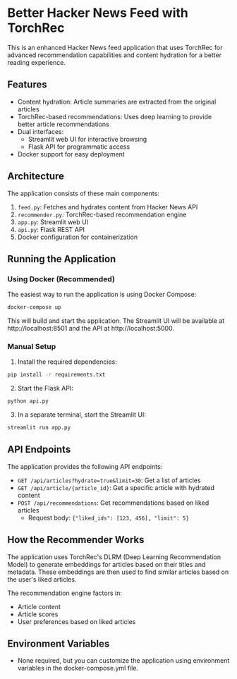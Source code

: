 # Better Hacker News Feed with TorchRec

This is an enhanced Hacker News feed application that uses TorchRec for advanced recommendation capabilities and content hydration for a better reading experience.

## Features

- Content hydration: Article summaries are extracted from the original articles
- TorchRec-based recommendations: Uses deep learning to provide better article recommendations
- Dual interfaces:
  - Streamlit web UI for interactive browsing
  - Flask API for programmatic access
- Docker support for easy deployment

## Architecture

The application consists of these main components:

1. `feed.py`: Fetches and hydrates content from Hacker News API
2. `recommender.py`: TorchRec-based recommendation engine
3. `app.py`: Streamlit web UI
4. `api.py`: Flask REST API
5. Docker configuration for containerization

## Running the Application

### Using Docker (Recommended)

The easiest way to run the application is using Docker Compose:

```bash
docker-compose up
```

This will build and start the application. The Streamlit UI will be available at http://localhost:8501 and the API at http://localhost:5000.

### Manual Setup

1. Install the required dependencies:

```bash
pip install -r requirements.txt
```

2. Start the Flask API:

```bash
python api.py
```

3. In a separate terminal, start the Streamlit UI:

```bash
streamlit run app.py
```

## API Endpoints

The application provides the following API endpoints:

- `GET /api/articles?hydrate=true&limit=30`: Get a list of articles
- `GET /api/article/{article_id}`: Get a specific article with hydrated content
- `POST /api/recommendations`: Get recommendations based on liked articles
  - Request body: `{"liked_ids": [123, 456], "limit": 5}`

## How the Recommender Works

The application uses TorchRec's DLRM (Deep Learning Recommendation Model) to generate embeddings for articles based on their titles and metadata. These embeddings are then used to find similar articles based on the user's liked articles.

The recommendation engine factors in:
- Article content
- Article scores
- User preferences based on liked articles

## Environment Variables

- None required, but you can customize the application using environment variables in the docker-compose.yml file. 